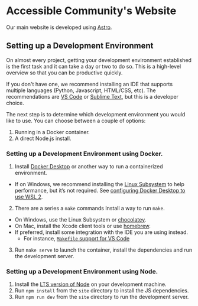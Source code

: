 # Accessible Community's Website

Our main website is developed using [Astro](https://docs.astro.build).

## Setting up a Development Environment

On almost every project, getting your development environment established is the first task and it can take a day or two to do so. This is a high-level overview so that you can be productive quickly.

If you don't have one, we recommend installing an IDE that supports multiple languages (Python, Javascript, HTML/CSS, etc). The recommendations are [VS Code](https://code.visualstudio.com/) or [Sublime Text](https://www.sublimetext.com/), but this is a developer choice.

The next step is to determine which development environment you would like to use. You can choose between a couple of options:

1) Running in a Docker container.
2) A direct Node.js install.

### Setting up a Development Environment using Docker.

1. Install [Docker Desktop](https://www.docker.com/products/docker-desktop) or another way to run a containerized environment.
  * If on Windows, we recommend installing the [Linux Subsystem](https://learn.microsoft.com/en-us/windows/wsl/install) to help performance, but it’s not required. See [configuring Docker Desktop to use WSL 2](https://docs.docker.com/desktop/wsl/).
2. There are a series a `make` commands  Install a way to run `make`.
  * On Windows, use the Linux Subsystem or [chocolatey](https://chocolatey.org/).
  * On Mac, install the Xcode client tools or use [homebrew](https://brew.sh/).
  * If preferred, install some integration with the IDE you are using instead.
    * For instance, [`Makefile` support for VS Code](https://devblogs.microsoft.com/cppblog/now-announcing-makefile-support-in-visual-studio-code/)
3. Run `make serve` to launch the container, install the dependencies and run the development server.

### Setting up a Development Environment using Node.

1. Install the [LTS version of Node](https://nodejs.org/en/download/prebuilt-installer/current) on your development machine.
2. Run `npm install` from the `site` directory to install the JS dependencies.
3. Run `npm run dev` from the `site` directory to run the development server.